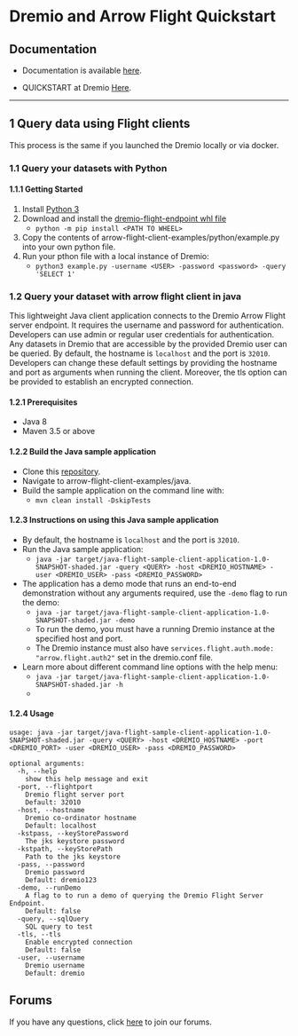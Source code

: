 
# Dremio and Arrow Flight Quickstart

## Documentation

- Documentation is available [here](https://docs.dremio.com).

- QUICKSTART at Dremio [Here](https://docs.dremio.com/quickstart/).

---

## 1 Query data using Flight clients
This process is the same if you launched the Dremio locally or via docker.

### 1.1 Query your datasets with Python
> 
#### 1.1.1 Getting Started

1. Install [Python 3](https://www.python.org/downloads/)
2. Download and install the [dremio-flight-endpoint whl file](https://github.com/dremio-hub/arrow-flight-client-examples/releases)
    - `python -m pip install <PATH TO WHEEL>` 
3. Copy the contents of arrow-flight-client-examples/python/example.py into your own python file. 
4. Run your pthon file with a local instance of Dremio:
    - `python3 example.py -username <USER> -password <password> -query 'SELECT 1'`


### 1.2 Query your dataset with arrow flight client in java
This lightweight Java client application connects to the Dremio Arrow Flight server endpoint. It requires the username and password for authentication. Developers can use admin or regular user credentials for authentication. Any datasets in Dremio that are accessible by the provided Dremio user can be queried. By default, the hostname is `localhost` and the port is `32010`. Developers can change these default settings by providing the hostname and port as arguments when running the client. Moreover, the tls option can be provided to establish an encrypted connection.

#### 1.2.1 Prerequisites
-   Java 8
-   Maven 3.5 or above

#### 1.2.2 Build the Java sample application

-   Clone this [repository](https://github.com/dremio-hub/arrow-flight-client-examples).
-   Navigate to arrow-flight-client-examples/java.
-   Build the sample application on the command line with:
    -   `mvn clean install -DskipTests`

#### 1.2.3 Instructions on using this Java sample application

-   By default, the hostname is `localhost` and the port is `32010`.
-   Run the Java sample application:
    -   `java -jar target/java-flight-sample-client-application-1.0-SNAPSHOT-shaded.jar -query <QUERY> -host <DREMIO_HOSTNAME> -user <DREMIO_USER> -pass <DREMIO_PASSWORD>`
-   The application has a demo mode that runs an end-to-end demonstration without any arguments required, use the `-demo` flag to run the demo:
    -   `java -jar target/java-flight-sample-client-application-1.0-SNAPSHOT-shaded.jar -demo`
    -   To run the demo, you must have a running Dremio instance at the specified host and port.
    -   The Dremio instance must also have `services.flight.auth.mode: "arrow.flight.auth2"` set in the dremio.conf file.
-   Learn more about different command line options with the help menu:
    -   `java -jar target/java-flight-sample-client-application-1.0-SNAPSHOT-shaded.jar -h`
    -
#### 1.2.4  Usage

```
usage: java -jar target/java-flight-sample-client-application-1.0-SNAPSHOT-shaded.jar -query <QUERY> -host <DREMIO_HOSTNAME> -port <DREMIO_PORT> -user <DREMIO_USER> -pass <DREMIO_PASSWORD>

optional arguments:
  -h, --help            
    show this help message and exit
  -port, --flightport
    Dremio flight server port
    Default: 32010
  -host, --hostname
    Dremio co-ordinator hostname
    Default: localhost
  -kstpass, --keyStorePassword
    The jks keystore password
  -kstpath, --keyStorePath
    Path to the jks keystore
  -pass, --password
    Dremio password
    Default: dremio123
  -demo, --runDemo
    A flag to to run a demo of querying the Dremio Flight Server Endpoint.
    Default: false
  -query, --sqlQuery
    SQL query to test
  -tls, --tls
    Enable encrypted connection
    Default: false
  -user, --username
    Dremio username
    Default: dremio
```

## Forums
If you have any questions, click [here](https://community.dremio.com/) to join our forums.
